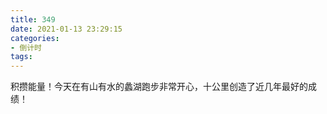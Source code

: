 ```yaml
---
title: 349
date: 2021-01-13 23:29:15
categories: 
- 倒计时
tags:
---
```


积攒能量！今天在有山有水的蠡湖跑步非常开心，十公里创造了近几年最好的成绩！